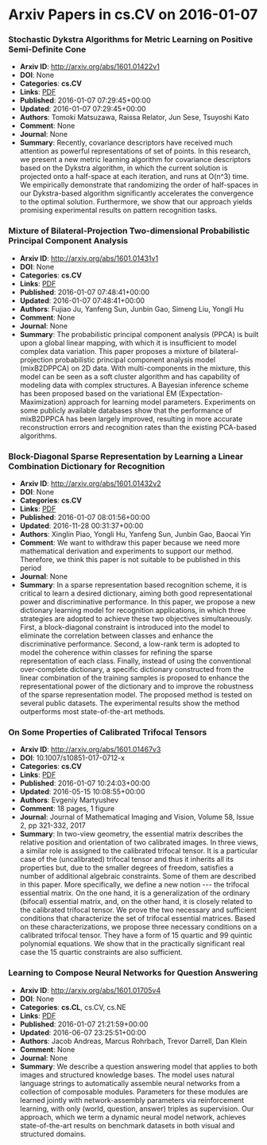 # Arxiv Papers in cs.CV on 2016-01-07
### Stochastic Dykstra Algorithms for Metric Learning on Positive Semi-Definite Cone
- **Arxiv ID**: http://arxiv.org/abs/1601.01422v1
- **DOI**: None
- **Categories**: **cs.CV**
- **Links**: [PDF](http://arxiv.org/pdf/1601.01422v1)
- **Published**: 2016-01-07 07:29:45+00:00
- **Updated**: 2016-01-07 07:29:45+00:00
- **Authors**: Tomoki Matsuzawa, Raissa Relator, Jun Sese, Tsuyoshi Kato
- **Comment**: None
- **Journal**: None
- **Summary**: Recently, covariance descriptors have received much attention as powerful representations of set of points. In this research, we present a new metric learning algorithm for covariance descriptors based on the Dykstra algorithm, in which the current solution is projected onto a half-space at each iteration, and runs at O(n^3) time. We empirically demonstrate that randomizing the order of half-spaces in our Dykstra-based algorithm significantly accelerates the convergence to the optimal solution. Furthermore, we show that our approach yields promising experimental results on pattern recognition tasks.



### Mixture of Bilateral-Projection Two-dimensional Probabilistic Principal Component Analysis
- **Arxiv ID**: http://arxiv.org/abs/1601.01431v1
- **DOI**: None
- **Categories**: **cs.CV**
- **Links**: [PDF](http://arxiv.org/pdf/1601.01431v1)
- **Published**: 2016-01-07 07:48:41+00:00
- **Updated**: 2016-01-07 07:48:41+00:00
- **Authors**: Fujiao Ju, Yanfeng Sun, Junbin Gao, Simeng Liu, Yongli Hu
- **Comment**: None
- **Journal**: None
- **Summary**: The probabilistic principal component analysis (PPCA) is built upon a global linear mapping, with which it is insufficient to model complex data variation. This paper proposes a mixture of bilateral-projection probabilistic principal component analysis model (mixB2DPPCA) on 2D data. With multi-components in the mixture, this model can be seen as a soft cluster algorithm and has capability of modeling data with complex structures. A Bayesian inference scheme has been proposed based on the variational EM (Expectation-Maximization) approach for learning model parameters. Experiments on some publicly available databases show that the performance of mixB2DPPCA has been largely improved, resulting in more accurate reconstruction errors and recognition rates than the existing PCA-based algorithms.



### Block-Diagonal Sparse Representation by Learning a Linear Combination Dictionary for Recognition
- **Arxiv ID**: http://arxiv.org/abs/1601.01432v2
- **DOI**: None
- **Categories**: **cs.CV**
- **Links**: [PDF](http://arxiv.org/pdf/1601.01432v2)
- **Published**: 2016-01-07 08:01:56+00:00
- **Updated**: 2016-11-28 00:31:37+00:00
- **Authors**: Xinglin Piao, Yongli Hu, Yanfeng Sun, Junbin Gao, Baocai Yin
- **Comment**: We want to withdraw this paper because we need more mathematical
  derivation and experiments to support our method. Therefore, we think this
  paper is not suitable to be published in this period
- **Journal**: None
- **Summary**: In a sparse representation based recognition scheme, it is critical to learn a desired dictionary, aiming both good representational power and discriminative performance. In this paper, we propose a new dictionary learning model for recognition applications, in which three strategies are adopted to achieve these two objectives simultaneously. First, a block-diagonal constraint is introduced into the model to eliminate the correlation between classes and enhance the discriminative performance. Second, a low-rank term is adopted to model the coherence within classes for refining the sparse representation of each class. Finally, instead of using the conventional over-complete dictionary, a specific dictionary constructed from the linear combination of the training samples is proposed to enhance the representational power of the dictionary and to improve the robustness of the sparse representation model. The proposed method is tested on several public datasets. The experimental results show the method outperforms most state-of-the-art methods.



### On Some Properties of Calibrated Trifocal Tensors
- **Arxiv ID**: http://arxiv.org/abs/1601.01467v3
- **DOI**: 10.1007/s10851-017-0712-x
- **Categories**: **cs.CV**
- **Links**: [PDF](http://arxiv.org/pdf/1601.01467v3)
- **Published**: 2016-01-07 10:24:03+00:00
- **Updated**: 2016-05-15 10:08:55+00:00
- **Authors**: Evgeniy Martyushev
- **Comment**: 18 pages, 1 figure
- **Journal**: Journal of Mathematical Imaging and Vision, Volume 58, Issue 2, pp
  321-332, 2017
- **Summary**: In two-view geometry, the essential matrix describes the relative position and orientation of two calibrated images. In three views, a similar role is assigned to the calibrated trifocal tensor. It is a particular case of the (uncalibrated) trifocal tensor and thus it inherits all its properties but, due to the smaller degrees of freedom, satisfies a number of additional algebraic constraints. Some of them are described in this paper. More specifically, we define a new notion --- the trifocal essential matrix. On the one hand, it is a generalization of the ordinary (bifocal) essential matrix, and, on the other hand, it is closely related to the calibrated trifocal tensor. We prove the two necessary and sufficient conditions that characterize the set of trifocal essential matrices. Based on these characterizations, we propose three necessary conditions on a calibrated trifocal tensor. They have a form of 15 quartic and 99 quintic polynomial equations. We show that in the practically significant real case the 15 quartic constraints are also sufficient.



### Learning to Compose Neural Networks for Question Answering
- **Arxiv ID**: http://arxiv.org/abs/1601.01705v4
- **DOI**: None
- **Categories**: **cs.CL**, cs.CV, cs.NE
- **Links**: [PDF](http://arxiv.org/pdf/1601.01705v4)
- **Published**: 2016-01-07 21:21:59+00:00
- **Updated**: 2016-06-07 23:25:51+00:00
- **Authors**: Jacob Andreas, Marcus Rohrbach, Trevor Darrell, Dan Klein
- **Comment**: None
- **Journal**: None
- **Summary**: We describe a question answering model that applies to both images and structured knowledge bases. The model uses natural language strings to automatically assemble neural networks from a collection of composable modules. Parameters for these modules are learned jointly with network-assembly parameters via reinforcement learning, with only (world, question, answer) triples as supervision. Our approach, which we term a dynamic neural model network, achieves state-of-the-art results on benchmark datasets in both visual and structured domains.



